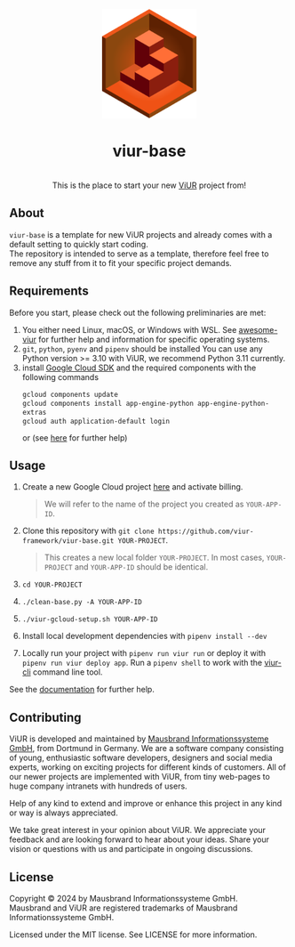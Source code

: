 <div align="center">
    <img src="https://github.com/viur-framework/viur-artwork/raw/main/icons/icon-base.svg" height="196" alt="A hexagonal logo of the viur-base" title="viur-base">
    <h1>viur-base</h1>
    <br>
    This is the place to start your new <a href="https://www.viur.dev">ViUR</a> project from!
</div>

## About

`viur-base` is a template for new ViUR projects and already comes with a default setting to quickly start coding.<br>
The repository is intended to serve as a template, therefore feel free to remove any stuff from it to fit your specific
project demands.

## Requirements

Before you start, please check out the following preliminaries are met:

1. You either need Linux, macOS, or Windows with WSL.
    See [awesome-viur](https://awesome.viur.dev/README#tutorials--examples) for further help and information for specific operating systems.
2. `git`, `python`, `pyenv` and `pipenv` should be installed
    You can use any Python version >= 3.10 with ViUR, we recommend Python 3.11 currently.
3. install [Google Cloud SDK](https://cloud.google.com/sdk/docs/install) and the required components with the following commands
    ```
    gcloud components update
    gcloud components install app-engine-python app-engine-python-extras
    gcloud auth application-default login
    ```
    or (see [here](https://core.docs.viur.dev/en/stable/doc_start/index.html#prerequisites) for further help)

## Usage

1. Create a new Google Cloud project [here](https://console.cloud.google.com/projectcreate) and activate billing.

    > We will refer to the name of the project you created as `YOUR-APP-ID`.
2. Clone this repository with `git clone https://github.com/viur-framework/viur-base.git YOUR-PROJECT`.

    > This creates a new local folder `YOUR-PROJECT`. In most cases, `YOUR-PROJECT` and `YOUR-APP-ID` should be identical.
3. `cd YOUR-PROJECT`
4. `./clean-base.py -A YOUR-APP-ID`
5. `./viur-gcloud-setup.sh YOUR-APP-ID`
6. Install local development dependencies with `pipenv install --dev`
7. Locally run your project with `pipenv run viur run` or deploy it with `pipenv run viur deploy app`. Run a `pipenv shell` to work with the [viur-cli](https://github.com/viur-framework/viur-cli) command line tool.

See the [documentation](https://viur-core.readthedocs.io/en/latest/doc_start/index.html) for further help.

## Contributing

ViUR is developed and maintained by [Mausbrand Informationssysteme GmbH](https://www.mausbrand.de/en), from Dortmund in Germany. We are a software company consisting of young, enthusiastic software developers, designers and social media experts, working on exciting projects for different kinds of customers. All of our newer projects are implemented with ViUR, from tiny web-pages to huge company intranets with hundreds of users.

Help of any kind to extend and improve or enhance this project in any kind or way is always appreciated.

We take great interest in your opinion about ViUR. We appreciate your feedback and are looking forward to hear about your ideas. Share your vision or questions with us and participate in ongoing discussions.

## License

Copyright © 2024 by Mausbrand Informationssysteme GmbH.<br>
Mausbrand and ViUR are registered trademarks of Mausbrand Informationssysteme GmbH.

Licensed under the MIT license. See LICENSE for more information.
